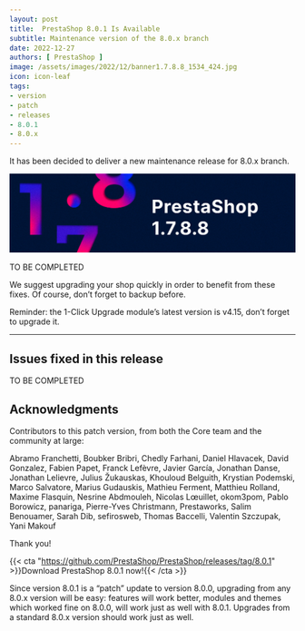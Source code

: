 ```yaml
---
layout: post
title:  PrestaShop 8.0.1 Is Available
subtitle: Maintenance version of the 8.0.x branch
date: 2022-12-27
authors: [ PrestaShop ]
image: /assets/images/2022/12/banner1.7.8.8_1534_424.jpg
icon: icon-leaf
tags:
- version
- patch
- releases
- 8.0.1
- 8.0.x
---
```


It has been decided to deliver a new maintenance release for 8.0.x branch.

![8.0.1 is available!](/assets/images/2022/12/banner1.7.8.8_1534_424.jpg)

TO BE COMPLETED

We suggest upgrading your shop quickly in order to benefit from these fixes. Of course, don’t forget to backup before.

Reminder: the 1-Click Upgrade module’s latest version is v4.15, don’t forget to upgrade it.

---

## Issues fixed in this release

TO BE COMPLETED

## Acknowledgments

Contributors to this patch version, from both the Core team and the community at large:

Abramo Franchetti, Boubker Bribri, Chedly Farhani, Daniel Hlavacek, David Gonzalez, Fabien Papet, Franck Lefèvre, Javier García, Jonathan Danse, Jonathan Lelievre, Julius Žukauskas, Khouloud Belguith, Krystian Podemski, Marco Salvatore, Marius Gudauskis, Mathieu Ferment, Matthieu Rolland, Maxime Flasquin, Nesrine Abdmouleh, Nicolas Lœuillet, okom3pom, Pablo Borowicz, panariga, Pierre-Yves Christmann, Prestaworks, Salim Benouamer, Sarah Dib, sefirosweb, Thomas Baccelli, Valentin Szczupak, Yani Makouf

Thank you!

{{< cta "https://github.com/PrestaShop/PrestaShop/releases/tag/8.0.1" >}}Download PrestaShop 8.0.1 now!{{< /cta >}}

Since version 8.0.1 is a “patch” update to version 8.0.0, upgrading from any 8.0.x version will be easy: features will work better, modules and themes which worked fine on 8.0.0, will work just as well with 8.0.1. Upgrades from a standard 8.0.x version should work just as well.
